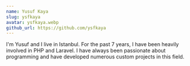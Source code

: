 ```yaml
---
name: Yusuf Kaya
slug: ysfkaya
avatar: ysfkaya.webp
github_url: https://github.com/ysfkaya
---
```


I'm Yusuf and I live in Istanbul. For the past 7 years, I have been heavily involved in PHP and Laravel. I have always been passionate about programming and have developed numerous custom projects in this field.
